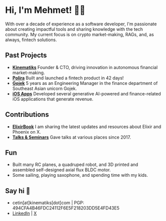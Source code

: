 # Hi, I'm Mehmet! 🖖🏻

With over a decade of experience as a software developer, I'm passionate about creating impactful tools and sharing knowledge with the tech community. 
My current focus is on crypto market-making, RAGs, and, as always, fintech solutions.

## Past Projects
- **[Kinematiks](https://kinematiks.com)** Founder & CTO, driving innovation in autonomous financial market-making.
- **[Polira](https://polira.com)** Built and launched a fintech product in 42 days!
- **[Gojek](https://www.gojek.com/en-id)** 5 years as an Engineering Manager in the finance department of Southeast Asian unicorn Gojek.
- **[iOS Apps](https://sbp.sh/)** Developed several generative AI-powered and finance-related iOS applications that generate revenue.

## Contributions
- **[ElixirBook](https://x.com/theelixirbook)** I am sharing the latest updates and resources about Elixir and Phoenix on X.
- **[Talks & Seminars](https://www.youtube.com/watch?v=barLb2V7SBY&t=9s)** Gave talks at various places since 2017. 

## Fun
- Built many RC planes, a quadruped robot, and 3D printed and assembled self-designed axial flux BLDC motor.
- Some sailing, playing saxophone, and spending time with my kids.

## Say hi 👋
- cetin[at]kinematiks[dot]com | PGP: 494CFA4B46FDC24112F6E5F218203DD5E4FD43E5
- [LinkedIn](https://www.linkedin.com/in/thisiscetin/) | [X](https://x.com/thisiscetin)

